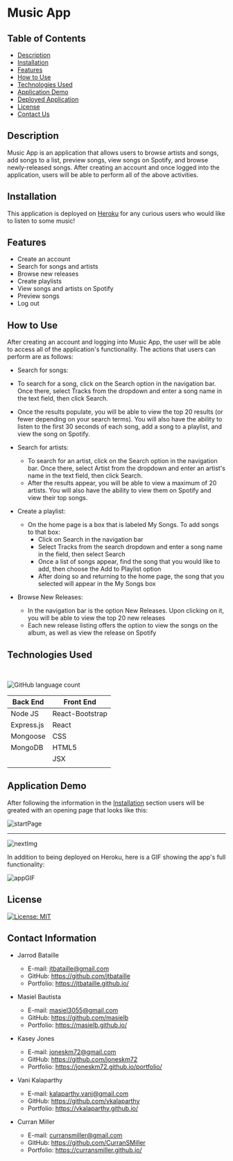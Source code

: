 # Music App

## Table of Contents
* [Description](#description)
* [Installation](#installation)
* [Features](#features)
* [How to Use](#how-to-use)
* [Technologies Used](#technologies-used)
* [Application Demo](#application-demo)
* [Deployed Application](#deployed-application)
* [License](#license)
* [Contact Us](#contact-us)

## Description

Music App is an application that allows users to browse artists and songs, add songs to a list, preview songs, view songs on Spotify, and browse newly-released songs. After creating an account and once logged into the application, users will be able to perform all of the above activities.

## Installation

This application is deployed on [Heroku](#) for any curious users who would like to listen to some music!

## Features

* Create an account
* Search for songs and artists
* Browse new releases
* Create playlists
* View songs and artists on Spotify
* Preview songs
* Log out

## How to Use

After creating an account and logging into Music App, the user will be able to access all of the application's functionality. The actions that users can perform are as follows:

* Search for songs:

 * To search for a song, click on the Search option in the navigation bar. Once there, select Tracks from the dropdown and enter a song name in the text field, then click Search.
 * Once the results populate, you will be able to view the top 20 results (or fewer depending on your search terms). You will also have the ability to listen to the first 30 seconds of each song, add a song to a playlist, and view the song on Spotify.

* Search for artists:

  * To search for an artist, click on the Search option in the navigation bar. Once there, select Artist from the dropdown and enter an artist's name in the text field, then click Search.
  * After the results appear, you will be able to view a maximum of 20 artists. You will also have the ability to view them on Spotify and view their top songs.

* Create a playlist:

  * On the home page is a box that is labeled My Songs. To add songs to that box:
    * Click on Search in the navigation bar
    * Select Tracks from the search dropdown and enter a song name in the field, then select Search
    * Once a list of songs appear, find the song that you would like to add, then choose the Add to Playlist option
    * After doing so and returning to the home page, the song that you selected will appear in the My Songs box

* Browse New Releases:

  * In the navigation bar is the option New Releases. Upon clicking on it, you will be able to view the top 20 new releases
  * Each new release listing offers the option to view the songs on the album, as well as view the release on Spotify

## Technologies Used
</br>

![GitHub language count](https://img.shields.io/github/languages/count/vkalaparthy/project3-repo?color=green&logo=github&logoColor=green)

| Back End   | Front End            |
| ---------- | -------------------- |
| Node JS    | React-Bootstrap      |
| Express.js | React                |
| Mongoose   | CSS                  |
| MongoDB    | HTML5                |
|            | JSX                  |
|            |                      |

## Application Demo
After following the information in the [Installation](#installation) section users will be greated with an opening page that looks like this:

![startPage](public/assets/img/startPage.png)

------------------------------------------------------

![nextImg](public/assets/img/nextImg.png)

In addition to being deployed on Heroku, here is a GIF showing the app's full functionality:

![appGIF](public/assets/gif/appGIF.gif)

## License

[![License: MIT](https://img.shields.io/badge/License-MIT-yellow.svg)](https://opensource.org/licenses/MIT)

## Contact Information
* Jarrod Bataille

  * E-mail: jtbataille@gmail.com
  * GitHub: https://github.com/jtbataille
  * Portfolio: https://jtbataille.github.io/
  

* Masiel Bautista
   
   * E-mail: masiel3055@gmail.com
   * GitHub: https://github.com/masielb
   * Portfolio: https://masielb.github.io/

* Kasey Jones
   
   * E-mail: joneskm72@gmail.com
   * GitHub: https://github.com/joneskm72
   * Portfolio: https://joneskm72.github.io/portfolio/
   
* Vani Kalaparthy
   
   * E-mail: kalaparthy.vani@gmail.com
   * GitHub: https://github.com/vkalaparthy
   * Portfolio: https://vkalaparthy.github.io/
   
* Curran Miller
   
   * E-mail: curransmiller@gmail.com
   * GitHub: https://github.com/CurranSMiller
   * Portfolio: https://curransmiller.github.io/
